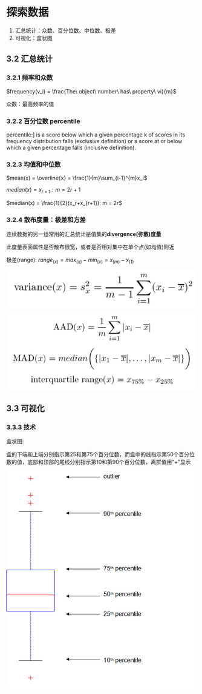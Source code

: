 # 探索数据

1. 汇总统计：众数、百分位数、中位数、极差
2. 可视化：盒状图

## 3.2 汇总统计

### 3.2.1 频率和众数

$frequency(v_i) = \frac{The\ object\ number\ has\ property\ vi}{m}$

众数：最高频率的值

### 3.2.2 百分位数 percentile

percentile:] is a score below which a given percentage k of scores in its frequency distribution falls (exclusive definition) or a score at or below which a given percentage falls (inclusive definition).

### 3.2.3 均值和中位数

$mean(x) = \overline{x} = \frac{1}{m}\sum_{i-1}^{m}x_i$

$median(x) = x_{r+1}: m = 2r+1$

$median(x) = \frac{1}{2}(x_r+x_{r+1}): m = 2r$

### 3.2.4 散布度量：极差和方差

连续数据的另一组常用的汇总统计是值集的**divergence(弥散)度量**

此度量表面属性是否散布很宽，或者是否相对集中在单个点(如均值)附近

极差(range): $range_{(x)} = max_{(x)} - min_{(x)} = x_{(m)} - x_{(1)}$

![20211226203209](https://raw.githubusercontent.com/Logible/Image/main/note_image/20211226203209.png)

![20211226203203](https://raw.githubusercontent.com/Logible/Image/main/note_image/20211226203203.png)

## 3.3 可视化

### 3.3.3 技术

盒状图:

盒的下端和上端分别指示第25和第75个百分位数，而盒中的线指示第50个百分位数的值，底部和顶部的尾线分别指示第10和第90个百分位数，离群值用“+”显示

![20211226204057](https://raw.githubusercontent.com/Logible/Image/main/note_image/20211226204057.png)
